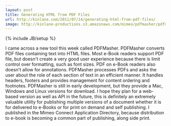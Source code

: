 ```yaml
---
layout: post
title: Generating HTML from PDF Files
url: http://kinlane.com/2011/07/14/generating-html-from-pdf-files/
image: http://kinlane-productions.s3.amazonaws.com/mimeo/pdfmasher/pdfmasher.jpg
---
```

{% include JB/setup %}

I came across a new tool this week called PDFMasher. PDFMasher converts PDF files containing text into HTML files.
Most e-Book readers support PDF file, but doesn't create a very good user experience because there is limit control over formatting, such as font sizes. PDF on e-Book readers also doesn't allow for annotations.
PDFMasher processes PDFs and asks the user about the role of each section of text in an efficient manner. It handles headers, footers and provides management for content ordering and footnotes.
PDFMasher is still in early development, but they provide a Mac, Windows and Linux versions for download.
I hope they plan for a web-based version as well as API in the future, this is definitely an extremely valuable utility for publishing multiple versions of a document whether it is for delivered to e-Books or for print on demand and self publishing.
I published in the Mimeo Connect Application Directory, because distribution to e-book is becoming a common part of publishing, along side print.
